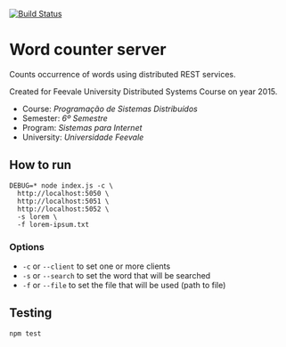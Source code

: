 [![Build Status](https://travis-ci.org/samuelreichert/feevale-servidor-sistemas-distribuidos.svg)](https://travis-ci.org/samuelreichert/feevale-servidor-sistemas-distribuidos)

# Word counter server

Counts occurrence of words using distributed REST services.

Created for Feevale University Distributed Systems Course on year 2015.

* Course: _Programação de Sistemas Distribuídos_
* Semester: _6º Semestre_
* Program: _Sistemas para Internet_
* University: _Universidade Feevale_

## How to run

```console
DEBUG=* node index.js -c \
  http://localhost:5050 \
  http://localhost:5051 \
  http://localhost:5052 \
  -s lorem \
  -f lorem-ipsum.txt
```

### Options

* `-c` or `--client` to set one or more clients
* `-s` or `--search` to set the word that will be searched
* `-f` or `--file` to set the file that will be used (path to file)


## Testing

```console
npm test
```
